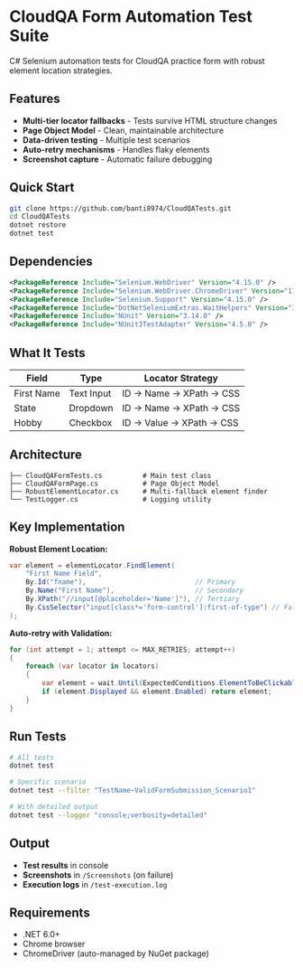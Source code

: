 # CloudQA Form Automation Test Suite

C# Selenium automation tests for CloudQA practice form with robust element location strategies.

## Features

- **Multi-tier locator fallbacks** - Tests survive HTML structure changes
- **Page Object Model** - Clean, maintainable architecture
- **Data-driven testing** - Multiple test scenarios
- **Auto-retry mechanisms** - Handles flaky elements
- **Screenshot capture** - Automatic failure debugging

## Quick Start

```bash
git clone https://github.com/banti8974/CloudQATests.git
cd CloudQATests
dotnet restore
dotnet test
```

## Dependencies

```xml
<PackageReference Include="Selenium.WebDriver" Version="4.15.0" />
<PackageReference Include="Selenium.WebDriver.ChromeDriver" Version="119.0.6045.10500" />
<PackageReference Include="Selenium.Support" Version="4.15.0" />
<PackageReference Include="DotNetSeleniumExtras.WaitHelpers" Version="3.11.0" />
<PackageReference Include="NUnit" Version="3.14.0" />
<PackageReference Include="NUnit3TestAdapter" Version="4.5.0" />
```

## What It Tests

| Field | Type | Locator Strategy |
|-------|------|------------------|
| First Name | Text Input | ID → Name → XPath → CSS |
| State | Dropdown | ID → Name → XPath → CSS |
| Hobby | Checkbox | ID → Value → XPath → CSS |

## Architecture

```
├── CloudQAFormTests.cs          # Main test class
├── CloudQAFormPage.cs           # Page Object Model
├── RobustElementLocator.cs      # Multi-fallback element finder
└── TestLogger.cs                # Logging utility
```

## Key Implementation

**Robust Element Location:**
```csharp
var element = elementLocator.FindElement(
    "First Name Field",
    By.Id("fname"),                           // Primary
    By.Name("First Name"),                    // Secondary  
    By.XPath("//input[@placeholder='Name']"), // Tertiary
    By.CssSelector("input[class*='form-control']:first-of-type") // Fallback
);
```

**Auto-retry with Validation:**
```csharp
for (int attempt = 1; attempt <= MAX_RETRIES; attempt++)
{
    foreach (var locator in locators)
    {
        var element = wait.Until(ExpectedConditions.ElementToBeClickable(locator));
        if (element.Displayed && element.Enabled) return element;
    }
}
```

## Run Tests

```bash
# All tests
dotnet test

# Specific scenario  
dotnet test --filter "TestName~ValidFormSubmission_Scenario1"

# With detailed output
dotnet test --logger "console;verbosity=detailed"
```

## Output

- **Test results** in console
- **Screenshots** in `/Screenshots` (on failure)
- **Execution logs** in `/test-execution.log`

## Requirements

- .NET 6.0+
- Chrome browser
- ChromeDriver (auto-managed by NuGet package)
